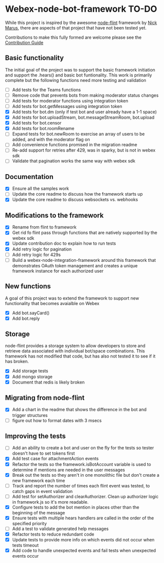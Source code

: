 # Webex-node-bot-framework TO-DO

While this project is inspired by the awesome [node-flint](https://github.com/flint-bot/flint/) framework by [Nick Marus](https://github.com/nmarus), there are aspects of that project that have not been tested yet.

Contributions to make this fully formed are welcome please see the [Contribution Guide](./contributing.md)

## Basic functionality
The initial goal of the project was to support the basic framework initiation and support the .hears() and basic bot funtionality.  This work is primarily complete but the following functions need more testing and validation

- [ ] Add tests for the Teams functions
- [ ] Remove code that prevents bots from making moderator status changes
- [ ] Add tests for moderator functions using integration token
- [ ] Add tests for bot.getMessages using integration token
- [x] Add tests for bot.dm (only if test bot and user already have a 1-1 space)
- [x] Add tests for bot.uploadStream, bot.messageStreamRoom, bot.upload
- [x] Add tests for bot.censor
- [x] Add tests for bot.roomRename
- [ ] Expand tests for bot.newRoom to exercise an array of users to be added, and with the moderator flag on
- [ ] Add convenience functions promised in the migration readme
- [ ] Re-add support for retries after 429, was in sparky, but is not in webex sdk
- [ ] Validate that pagination works the same way with webex sdk

## Documentation

- [x] Ensure all the samples work
- [ ] Update the core readme to discuss how the framework starts up
- [x] Update the core readme to discuss websockets vs. webhooks

## Modifications to the framework

- [x] Rename from flint to framework
- [x] Get rid fo flint pass through functions that are natively supported by the webex sdk
- [x] Update contribution doc to explain how to run tests
- [x] Add retry logic for pagination
- [ ] Add retry logic for 429s
- [ ] Build a webex-node-integration-framework around this framework that demonstrates OAuth token management and creates a unique framework instance for each authorized user

## New functions
A goal of this project was to extend the framework to support new functionality that becomes avaialble on Webex

- [x] Add bot.sayCard()
- [x] Add bot.reply

## Storage
node-flint provides a storage system to allow developers to store and retrieve data associated with individual bot/space combinations.   This framework has not modified that code, but has also not tested it to see if it has broken.

- [x] Add storage tests
- [x] Add mongo storage
- [x] Document that redis is likely broken

## Migrating from node-flint
- [x] Add a chart in the readme that shows the difference in the bot and trigger structures
- [ ] figure out how to format dates with 3 msecs

## Improving the tests

- [ ] Add an ability to create a bot and user on the fly for the tests so tester doesn't have to set tokens first
- [x] Add test case for attachmentAction events
- [x] Refactor the tests so the framework.isBotAccount variable is used to determine if mentions are needed in the user messages
- [x] Break out the tests so they aren't in one monolithic file but don't create a new framework each time
- [ ] Track and report the number of times each flint event was tested, to catch gaps in event validation
- [ ] Add test for setAuthorizer and clearAuthorizer.  Clean up authorizer logic in framework.js so it's more readable.
- [x] Configure tests to add the bot mention in places other than the beginning of the message
- [x] Ensure tests with multiple hears handlers are called in the order of the specified priority
- [ ] Add a test to validate generated help messages
- [x] Refactor tests to reduce redundant code
- [x] Update tests to provide more info on which events did not occur when tests timeout
- [x] Add code to handle unexpected events and fail tests when unexpected events occur

